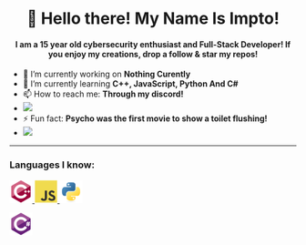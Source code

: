 <h1 align="center">👋 Hello there! My Name Is Impto!</h1>
<h4 align="center">I am a 15 year old cybersecurity enthusiast and Full-Stack Developer! If you enjoy my creations, drop a follow & star my repos!</h3>

- 🔭 I’m currently working on **Nothing Curently**
- 🌱 I’m currently learning **C++, JavaScript, Python And C#**
- 📫 How to reach me: **Through my discord!**
- <img src="https://discord.c99.nl/widget/theme-3/709778694264061974.png"/></a>
- ⚡ Fun fact: **Psycho was the first movie to show a toilet flushing!**
- ![](https://komarev.com/ghpvc/?username=your-github-username)


---

<h3 align="left">Languages I know:</h3>
<p align="left"> <a href="https://www.w3schools.com/cpp/" target="_blank" rel="noreferrer"> <img src="https://raw.githubusercontent.com/devicons/devicon/master/icons/cplusplus/cplusplus-original.svg" alt="cplusplus" width="40" height="40"/> </a> <a href="https://developer.mozilla.org/en-US/docs/Web/JavaScript" target="_blank" rel="noreferrer"> <img src="https://raw.githubusercontent.com/devicons/devicon/master/icons/javascript/javascript-original.svg" alt="javascript" width="40" height="40"/> </a> <a href="https://www.python.org" target="_blank" rel="noreferrer"> <img src="https://raw.githubusercontent.com/devicons/devicon/master/icons/python/python-original.svg" alt="python" width="40" height="40"/> </a> </p>
<a href="https://www.w3schools.com/cs/index.php" target="_blank" rel="noreferrer"> <img src="https://raw.githubusercontent.com/devicons/devicon/master/icons/csharp/csharp-original.svg" alt="csharp" width="40" height="40"/>
